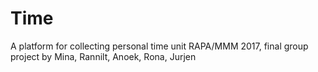 # Time
A platform for collecting personal time unit
RAPA/MMM 2017, final group project by Mina, Rannilt, Anoek, Rona, Jurjen
